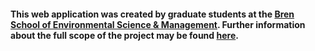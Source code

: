 #### This web application was created by graduate students at the [Bren School of Environmental Science & Management](https://bren.ucsb.edu/). Further information about the full scope of the project may be found [here](https://bren.ucsb.edu/projects/illegal-unreported-and-unregulated-fishing-empowering-effective-and-efficient).

<br>







